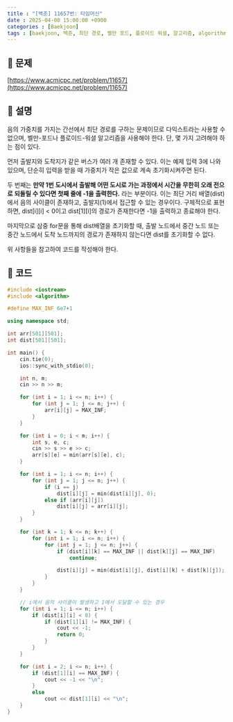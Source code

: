 ```yaml
---
title : "[백준] 11657번: 타임머신"
date : 2025-04-08 15:00:00 +0900
categories : [Baekjoon]
tags : [baekjoon, 백준, 최단 경로, 벨만 포드, 플로이드 워셜, 알고리즘, algorithm, ps]
---
```


## 📌 문제

[https://www.acmicpc.net/problem/11657](https://www.acmicpc.net/problem/11657)

## 📌 설명

음의 가중치를 가지는 간선에서 최단 경로를 구하는 문제이므로 다익스트라는 사용할 수 없으며, 벨만-포드나 플로이드-워셜 알고리즘을 사용해야 한다. 단, 몇 가지 고려해야 하는 점이 있다.

먼저 출발지와 도착지가 같은 버스가 여러 개 존재할 수 있다. 이는 예제 입력 3에 나와있으며, 단순히 입력을 받을 때 가중치가 작은 값으로 계속 초기화시켜주면 된다.

두 번째는 **만약 1번 도시에서 출발해 어떤 도시로 가는 과정에서 시간을 무한히 오래 전으로 되돌릴 수 있다면 첫째 줄에 -1을 출력한다.** 라는 부분이다. 이는 최단 거리 배열(dist)에서 음의 사이클이 존재하고, 출발지(1)에서 접근할 수 있는 경우이다. 구체적으로 표현하면, dist\[i\]\[i\] < 0이고 dist\[1\]\[i\]의 경로가 존재한다면 -1을 출력하고 종료해야 한다.

마지막으로 삼중 for문을 통해 dist배열을 초기화할 때, 출발 노드에서 중간 노드 또는 중간 노드에서 도착 노드까지의 경로가 존재하지 않는다면 dist를 초기화할 수 없다.

위 사항들을 참고하여 코드를 작성해야 한다.

## 📌 코드

```cpp
#include <iostream>
#include <algorithm>

#define MAX_INF 6e7+1

using namespace std;

int arr[501][501];
int dist[501][501];

int main() {
	cin.tie(0);
	ios::sync_with_stdio(0);

	int n, m;
	cin >> n >> m;

	for (int i = 1; i <= n; i++) {
		for (int j = 1; j <= n; j++) {
			arr[i][j] = MAX_INF;
		}
	}

	for (int i = 0; i < m; i++) {
		int s, e, c;
		cin >> s >> e >> c;
		arr[s][e] = min(arr[s][e], c);
	}

	for (int i = 1; i <= n; i++) {
		for (int j = 1; j <= n; j++) {
			if (i == j)
				dist[i][j] = min(dist[i][j], 0);
			else if (arr[i][j])
				dist[i][j] = arr[i][j];
		}
	}

	for (int k = 1; k <= n; k++) {
		for (int i = 1; i <= n; i++) {
			for (int j = 1; j <= n; j++) {
				if (dist[i][k] == MAX_INF || dist[k][j] == MAX_INF)
					continue;

				dist[i][j] = min(dist[i][j], dist[i][k] + dist[k][j]);
			}
		}
	}

	// i에서 음의 사이클이 발생하고 1에서 도달할 수 있는 경우
	for (int i = 1; i <= n; i++) {
		if (dist[i][i] < 0) {
			if (dist[1][i] != MAX_INF) {
				cout << -1;
				return 0;
			}
		}
	}

	for (int i = 2; i <= n; i++) {
		if (dist[1][i] == MAX_INF) {
			cout << -1 << "\n";
		}
		else
			cout << dist[1][i] << "\n";
	}
}
```